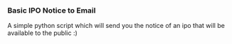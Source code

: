 ### Basic IPO Notice to Email

A simple python script which will send you the notice of an ipo that will be available to the public :)